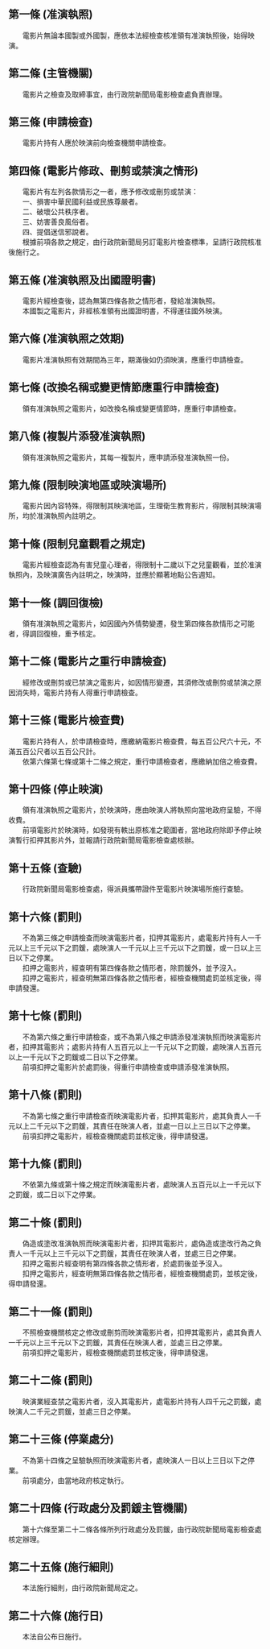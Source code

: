 第一條 (准演執照)
-----------------
　　電影片無論本國製或外國製，應依本法經檢查核准領有准演執照後，始得映演。  


第二條 (主管機關)
-----------------
　　電影片之檢查及取締事宜，由行政院新聞局電影檢查處負責辦理。  


第三條 (申請檢查)
-----------------
　　電影片持有人應於映演前向檢查機關申請檢查。  


第四條 (電影片修政、刪剪或禁演之情形)
-------------------------------------
　　電影片有左列各款情形之一者，應予修改或刪剪或禁演：  
　　一、損害中華民國利益或民族尊嚴者。  
　　二、破壞公共秩序者。  
　　三、妨害善良風俗者。  
　　四、提倡迷信邪說者。  
　　根據前項各款之規定，由行政院新聞局另訂電影片檢查標準，呈請行政院核准後施行之。  


第五條 (准演執照及出國證明書)
-----------------------------
　　電影片經檢查後，認為無第四條各款之情形者，發給准演執照。  
　　本國製之電影片，非經核准領有出國證明書，不得運往國外映演。  


第六條 (准演執照之效期)
-----------------------
　　電影片准演執照有效期間為三年，期滿後如仍須映演，應重行申請檢查。  


第七條 (改換名稱或變更情節應重行申請檢查)
-----------------------------------------
　　領有准演執照之電影片，如改換名稱或變更情節時，應重行申請檢查。  


第八條 (複製片添發准演執照)
---------------------------
　　領有准演執照之電影片，其每一複製片，應申請添發准演執照一份。  


第九條 (限制映演地區或映演場所)
-------------------------------
　　電影片因內容特殊，得限制其映演地區，生理衛生教育影片，得限制其映演場所，均於准演執照內註明之。  


第十條 (限制兒童觀看之規定)
---------------------------
　　電影片經檢查認為有害兒童心理者，得限制十二歲以下之兒童觀看，並於准演執照內，及映演廣告內註明之，映演時，並應於顯著地點公告週知。  


第十一條 (調回復檢)
-------------------
　　領有准演執照之電影片，如因國內外情勢變遷，發生第四條各款情形之可能者，得調回復檢，重予核定。  


第十二條 (電影片之重行申請檢查)
-------------------------------
　　經修改或刪剪或已禁演之電影片，如因情形變遷，其須修改或刪剪或禁演之原因消失時，電影片持有人得重行申請檢查。  


第十三條 (電影片檢查費)
-----------------------
　　電影片持有人，於申請檢查時，應繳納電影片檢查費，每五百公尺六十元，不滿五百公尺者以五百公尺計。  
　　依第六條第七條或第十二條之規定，重行申請檢查者，應繳納加倍之檢查費。  


第十四條 (停止映演)
-------------------
　　領有准演執照之電影片，於映演時，應由映演人將執照向當地政府呈驗，不得收費。  
　　前項電影片於映演時，如發現有軼出原核准之範圍者，當地政府除即予停止映演暫行扣押其影片外，並報請行政院新聞局電影檢查處核辦。  


第十五條 (查驗)
---------------
　　行政院新聞局電影檢查處，得派員攜帶證件至電影片映演場所施行查驗。  


第十六條 (罰則)
---------------
　　不為第三條之申請檢查而映演電影片者，扣押其電影片，處電影片持有人一千元以上三千元以下之罰鍰，處映演人一千元以上三千元以下之罰鍰，或一日以上三日以下之停業。  
　　扣押之電影片，經查明有第四條各款之情形者，除罰鍰外，並予沒入。  
　　扣押之電影片，經查明無第四條各款之情形者，經檢查機關處罰並核定後，得申請發還。  


第十七條 (罰則)
---------------
　　不為第六條之重行申請檢查，或不為第八條之申請添發准演執照而映演電影片者，扣押其電影片；處影片持有人五百元以上一千元以下之罰鍰，處映演人五百元以上一千元以下之罰鍰或二日以下之停業。  
　　前項扣押之電影片於處罰後，得重行申請檢查或申請添發准演執照。  


第十八條 (罰則)
---------------
　　不為第七條之重行申請檢查而映演電影片者，扣押其電影片，處其負責人一千元以上二千元以下之罰鍰，其責任在映演人者，並處一日以上三日以下之停業。  
　　前項扣押之電影片，經檢查機關處罰並核定後，得申請發還。  


第十九條 (罰則)
---------------
　　不依第九條或第十條之規定而映演電影片者，處映演人五百元以上一千元以下之罰鍰，或二日以下之停業。  


第二十條 (罰則)
---------------
　　偽造或塗改准演執照而映演電影片者，扣押其電影片，處偽造或塗改行為之負責人一千元以上三千元以下之罰鍰，其責任在映演人者，並處三日之停業。  
　　扣押之電影片經查明有第四條各款之情形者，於處罰後並予沒入。  
　　扣押之電影片，經查明無第四條各款之情形者，經檢查機關處罰，並核定後，得申請發還。  


第二十一條 (罰則)
-----------------
　　不照檢查機關核定之修改或刪剪而映演電影片者，扣押其電影片，處其負責人一千元以上三千元以下之罰鍰，其責任在映演人者，並處三日之停業。  
　　前項扣押之電影片，經檢查機關處罰並核定後，得申請發還。  


第二十二條 (罰則)
-----------------
　　映演業經查禁之電影片者，沒入其電影片，處電影片持有人四千元之罰鍰，處映演人二千元之罰鍰，並處三日之停業。  


第二十三條 (停業處分)
---------------------
　　不為第十四條之呈驗執照而映演電影片者，處映演人一日以上三日以下之停業。  
　　前項處分，由當地政府核定執行。  


第二十四條 (行政處分及罰鍰主管機關)
-----------------------------------
　　第十六條至第二十二條各條所列行政處分及罰鍰，由行政院新聞局電影檢查處核定辦理。  


第二十五條 (施行細則)
---------------------
　　本法施行細則，由行政院新聞局定之。  


第二十六條 (施行日)
-------------------
　　本法自公布日施行。